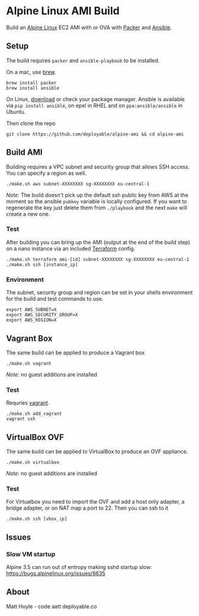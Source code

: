 # Alpine Linux AMI Build

Build an [Alpine Linux](https://www.alpinelinux.org) EC2 AMI with or OVA
with [Packer](https://www.packer.io) and [Ansible](https://www.ansible.com).



## Setup

The build requires `packer` and `ansible-playbook` to be installed.

On a mac, use [brew](https://brew.sh).
```shell
brew install packer
brew install ansible
```

On Linux, [download](https://www.packer.io/downloads.html) or check your package 
manager. Ansible is available via `pip install ansible`, on epel in RHEL and on 
`ppa:ansible/ansible` in Ubuntu.

Then clone the repo

```shell
git clone https://github.com/deployable/alpine-ami && cd alpine-ami
```



## Build AMI

Building requires a VPC subnet and security group that allows SSH access.
You can specify a region as well. 

```shell
./make.sh aws subnet-XXXXXXXX sg-XXXXXXXX eu-central-1
```

_Note:_ The build doesn't pick up the default ssh public key from AWS at the moment so the 
ansible `pubkey` variable is locally configured. If you want to regenerate the key just
delete them from `./playbook` and the next `make` will create a new one.


### Test

After building you can bring up the AMI (output at the end of the build step) on a nano 
instance via an included [Terraform](https://terraform.io) config.

```shell
./make.sh terraform ami-[id] subnet-XXXXXXXX sg-XXXXXXXX eu-central-1
./make.sh ssh [instance_ip]
```


### Environment

The subnet, security group and region can be set in your shells environment for the build 
and test commands to use.

```
export AWS_SUBNET=X
export AWS_SECURITY_GROUP=X
export AWS_REGION=X
```



## Vagrant Box

The same build can be applied to produce a Vagrant box 

```shell
./make.sh vagrant
```
_Note:_ no guest additions are installed


### Test

Requries [vagrant](https://vagrantup.com).

```shell
./make.sh add_vagrant
vagrant ssh
```



## VirtualBox OVF

The same build can be applied to VirtualBox to produce an OVF appliance.

```shell
./make.sh virtualbox
```
_Note:_ no guest additions are installed


### Test

For Virtualbox you need to import the OVF and add a host only adapter, a 
bridge adapter, or on NAT map a port to 22. Then you can ssh to it

```shell
./make.sh ssh [vbox_ip]
```


## Issues

### Slow VM startup

Alpine 3.5 can run out of entropy making sshd startup slow: https://bugs.alpinelinux.org/issues/6635


## About

Matt Hoyle - code aatt deployable.co
